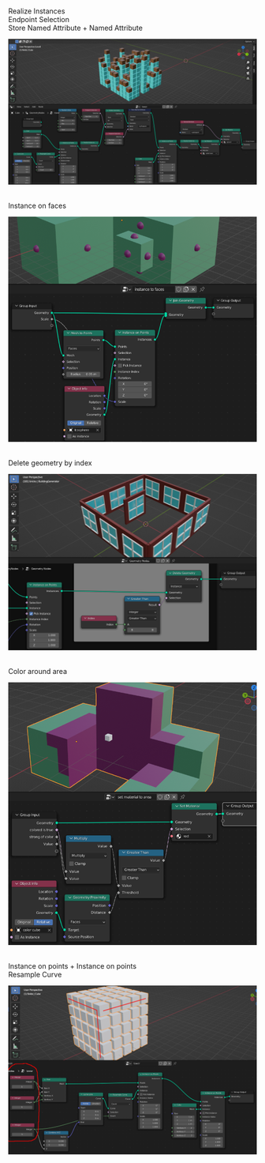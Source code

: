 <br>Realize Instances
<br>Endpoint Selection
<br>Store Named Attribute + Named Attribute

![](https://github.com/AazQsc/cg-synopsis/blob/main/blender/nodes/selection_and_realize.png)



<br>Instance on faces

![](https://github.com/AazQsc/cg-synopsis/blob/main/blender/nodes/instance_to_faces.png)



<br>Delete geometry by index

![](https://github.com/AazQsc/cg-synopsis/blob/main/blender/nodes/delete_by_index.png)



<br>Color around area

![](https://github.com/AazQsc/cg-synopsis/blob/main/blender/nodes/set_material_to_area.png)



<br>Instance on points + Instance on points
<br>Resample Curve

![](https://github.com/AazQsc/cg-synopsis/blob/main/blender/nodes/XYZ_cub_creation.png)




